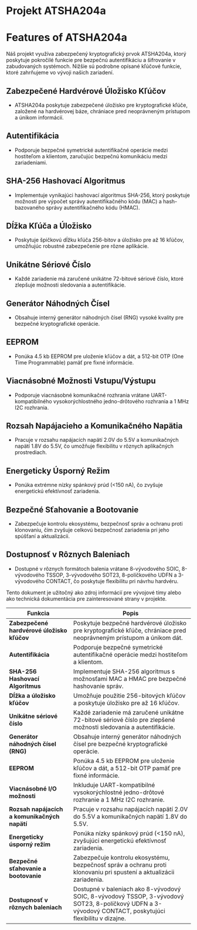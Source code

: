 # Projekt ATSHA204a

# Features of ATSHA204a

Náš projekt využíva zabezpečený kryptografický prvok ATSHA204a, ktorý poskytuje pokročilé funkcie pre bezpečnú autentifikáciu a šifrovanie v zabudovaných systémoch. Nižšie sú podrobne opísané kľúčové funkcie, ktoré zahrňujeme vo vývoji našich zariadení.

## Zabezpečené Hardvérové Úložisko Kľúčov

- ATSHA204a poskytuje zabezpečené úložisko pre kryptografické kľúče, založené na hardvérovej báze, chrániace pred neoprávneným prístupom a únikom informácií.

## Autentifikácia

- Podporuje bezpečné symetrické autentifikačné operácie medzi hostiteľom a klientom, zaručujúc bezpečnú komunikáciu medzi zariadeniami.

## SHA-256 Hashovací Algoritmus

- Implementuje vynikajúci hashovací algoritmus SHA-256, ktorý poskytuje možnosti pre výpočet správy autentifikačného kódu (MAC) a hash-bazovaného správy autentifikačného kódu (HMAC).

## Dĺžka Kľúča a Úložisko

- Poskytuje špičkovú dĺžku kľúča 256-bitov a úložisko pre až 16 kľúčov, umožňujúc robustné zabezpečenie pre rôzne aplikácie.

## Unikátne Sériové Číslo

- Každé zariadenie má zaručené unikátne 72-bitové sériové číslo, ktoré zlepšuje možnosti sledovania a autentifikácie.

## Generátor Náhodných Čísel

- Obsahuje interný generátor náhodných čísel (RNG) vysoké kvality pre bezpečné kryptografické operácie.

## EEPROM

- Ponúka 4.5 kb EEPROM pre uloženie kľúčov a dát, a 512-bit OTP (One Time Programmable) pamäť pre fixné informácie.

## Viacnásobné Možnosti Vstupu/Výstupu

- Podporuje viacnásobné komunikačné rozhrania vrátane UART-kompatibilného vysokorýchlostného jedno-drôtového rozhrania a 1 MHz I2C rozhrania.

## Rozsah Napájacieho a Komunikačného Napätia

- Pracuje v rozsahu napájacích napätí 2.0V do 5.5V a komunikačných napätí 1.8V do 5.5V, čo umožňuje flexibilitu v rôznych aplikačných prostrediach.

## Energeticky Úsporný Režim

- Ponúka extrémne nízky spánkový prúd (<150 nA), čo zvyšuje energetickú efektívnosť zariadenia.

## Bezpečné Sťahovanie a Bootovanie

- Zabezpečuje kontrolu ekosystému, bezpečnosť správ a ochranu proti klonovaniu, čím zvyšuje celkovú bezpečnosť zariadenia pri jeho spúšťaní a aktualizácii.

## Dostupnosť v Rôznych Baleniach

- Dostupné v rôznych formátoch balenia vrátane 8-vývodového SOIC, 8-vývodového TSSOP, 3-vývodového SOT23, 8-políčkového UDFN a 3-vývodového CONTACT, čo poskytuje flexibilitu pri návrhu hardvéru.

Tento dokument je užitočný ako zdroj informácií pre vývojové tímy alebo ako technická dokumentácia pre zainteresované strany v projekte.

| Funkcia                                     | Popis                                                                                                                                                  |
|---------------------------------------------|-------------------------------------------------------------------------------------------------------------------------------------------------------|
| **Zabezpečené hardvérové úložisko kľúčov**  | Poskytuje bezpečné hardvérové úložisko pre kryptografické kľúče, chrániace pred neoprávneným prístupom a únikom dát.                                    |
| **Autentifikácia**                          | Podporuje bezpečné symetrické autentifikačné operácie medzi hostiteľom a klientom.                                                                     |
| **SHA-256 Hashovací Algoritmus**            | Implementuje SHA-256 algoritmus s možnosťami MAC a HMAC pre bezpečné hashovanie správ.                                                                 |
| **Dĺžka a úložisko kľúčov**                  | Umožňuje použitie 256-bitových kľúčov a poskytuje úložisko pre až 16 kľúčov.                                                                            |
| **Unikátne sériové číslo**                   | Každé zariadenie má zaručené unikátne 72-bitové sériové číslo pre zlepšené možnosti sledovania a autentifikácie.                                       |
| **Generátor náhodných čísel (RNG)**         | Obsahuje interný generátor náhodných čísel pre bezpečné kryptografické operácie.                                                                       |
| **EEPROM**                                  | Ponúka 4.5 kb EEPROM pre uloženie kľúčov a dát, a 512-bit OTP pamäť pre fixné informácie.                                                              |
| **Viacnásobné I/O možnosti**                | Inkluduje UART-kompatibilné vysokorýchlostné jedno-drôtové rozhranie a 1 MHz I2C rozhranie.                                                            |
| **Rozsah napájacích a komunikačných napätí**| Pracuje v rozsahu napájacích napätí 2.0V do 5.5V a komunikačných napätí 1.8V do 5.5V.                                                                  |
| **Energeticky úsporný režim**               | Ponúka nízky spánkový prúd (<150 nA), zvyšujúci energetickú efektívnosť zariadenia.                                                                    |
| **Bezpečné sťahovanie a bootovanie**        | Zabezpečuje kontrolu ekosystému, bezpečnosť správ a ochranu proti klonovaniu pri spustení a aktualizácii zariadenia.                                   |
| **Dostupnosť v rôznych baleniach**          | Dostupné v baleniach ako 8-vývodový SOIC, 8-vývodový TSSOP, 3-vývodový SOT23, 8-políčkový UDFN a 3-vývodový CONTACT, poskytujúci flexibilitu v dizajne. |

